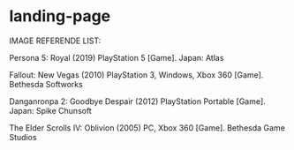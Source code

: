 # landing-page

IMAGE REFERENDE LIST:

Persona 5: Royal (2019) PlayStation 5 [Game]. Japan: Atlas

Fallout: New Vegas (2010) PlayStation 3, Windows, Xbox 360 [Game]. Bethesda Softworks

Danganronpa 2: Goodbye Despair (2012) PlayStation Portable [Game]. Japan: Spike Chunsoft

The Elder Scrolls IV: Oblivion (2005) PC, Xbox 360 [Game]. Bethesda Game Studios


